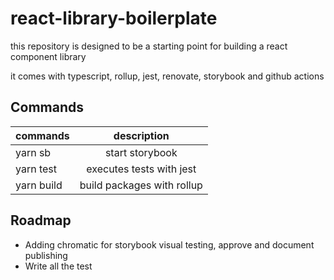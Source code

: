 # react-library-boilerplate

this repository is designed to be a starting point for building a react component library

it comes with typescript, rollup, jest, renovate, storybook and github actions

## Commands
| commands      | description                   |
| ------------- |:-------------:                |
| yarn sb       | start storybook               |
| yarn test     | executes tests with jest      |
| yarn build    | build packages with rollup    |

## Roadmap
- Adding chromatic for storybook visual testing, approve and document publishing
- Write all the test
